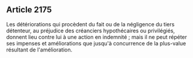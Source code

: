 Article 2175
----
Les détériorations qui procèdent du fait ou de la négligence du tiers détenteur,
au préjudice des créanciers hypothécaires ou privilégiés, donnent lieu contre
lui à une action en indemnité ; mais il ne peut répéter ses impenses et
améliorations que jusqu'à concurrence de la plus-value résultant de
l'amélioration.
